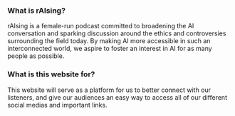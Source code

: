 ### What is rAIsing?

rAIsing is a female-run podcast committed to broadening the AI conversation and sparking discussion around the ethics and controversies surrounding the field today. By making AI more accessible in such an interconnected world, we aspire to foster an interest in AI for as many people as possible.

### What is this website for?

This website will serve as a platform for us to better connect with our listeners, and give our audiences an easy way to access all of our different social medias and important links.
